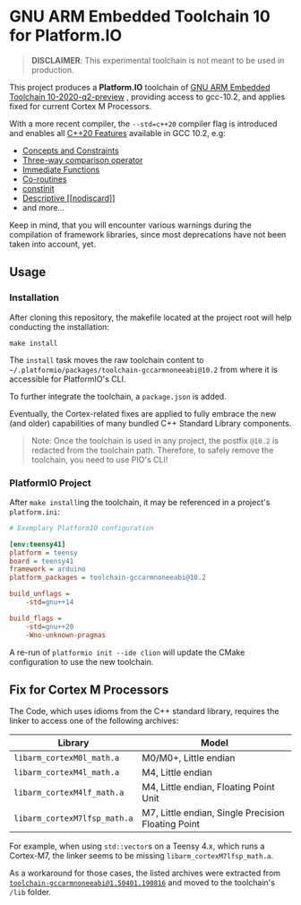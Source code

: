 # GNU ARM Embedded Toolchain 10 for Platform.IO

> **DISCLAIMER**: This experimental toolchain is not meant to be used in production.

This project produces a **Platform.IO** toolchain
of [GNU ARM Embedded Toolchain 10-2020-q2-preview](https://developer.arm.com/tools-and-software/open-source-software/developer-tools/gnu-toolchain/gnu-rm/downloads)
, providing access to gcc-10.2, and applies fixed for current Cortex M Processors.

With a more recent compiler, the `--std=c++20` compiler flag is introduced and enables
all [C++20 Features](https://en.cppreference.com/w/cpp/compiler_support#cpp20) available in GCC 10.2, e.g:

- [Concepts and Constraints](https://en.cppreference.com/w/cpp/language/constraints)
- [Three-way comparison operator](https://en.cppreference.com/w/cpp/language/operator_comparison#Three-way_comparison)
- [Immediate Functions](https://en.cppreference.com/w/cpp/language/consteval)
- [Co-routines](https://en.cppreference.com/w/cpp/language/coroutines)
- [constinit](https://en.cppreference.com/w/cpp/language/constinit)
- [Descriptive [[nodiscard]]](https://en.cppreference.com/w/cpp/language/attributes/nodiscard)
- and more...

Keep in mind, that you will encounter various warnings during the compilation of framework libraries, since most
deprecations have not been taken into account, yet.

## Usage

### Installation

After cloning this repository, the makefile located at the project root will help conducting the installation:

```shell
make install
```

The `install` task moves the raw toolchain content to `~/.platformio/packages/toolchain-gccarmnoneeabi@10.2`
from where it is accessible for PlatformIO's CLI.

To further integrate the toolchain, a `package.json` is added.

Eventually, the Cortex-related fixes are applied to fully embrace the new (and older) capabilities of many bundled C++
Standard Library components.

> Note: Once the toolchain is used in any project, the postfix `@10.2` is redacted from the toolchain path.
> Therefore, to safely remove the toolchain, you need to use PIO's CLI!

### PlatformIO Project

After `make install`ing the toolchain, it may be referenced in a project's `platform.ini`:

```ini
# Exemplary PlatformIO configuration

[env:teensy41]
platform = teensy
board = teensy41
framework = arduino
platform_packages = toolchain-gccarmnoneeabi@10.2

build_unflags =
    -std=gnu++14

build_flags =
    -std=gnu++20
    -Wno-unknown-pragmas

```

A re-run of `platformio init --ide clion` will update the CMake configuration to use the new toolchain.

## Fix for Cortex M Processors

The Code, which uses idioms from the C++ standard library, requires the linker to access one of the following archives:

| Library                    | Model                                              |
| -------------------------- | -------------------------------------------------- |
| `libarm_cortexM0l_math.a`    | M0/M0+, Little endian                              |
| `libarm_cortexM4l_math.a`    | M4, Little endian                                  |
| `libarm_cortexM4lf_math.a`   | M4, Little endian, Floating Point Unit             |
| `libarm_cortexM7lfsp_math.a` | M7, Little endian, Single Precision Floating Point |

For example, when using `std::vector`s on a Teensy 4.x, which runs a Cortex-M7, the linker seems to be
missing `libarm_cortexM7lfsp_math.a`.

As a workaround for those cases, the listed archives were extracted
from [`toolchain-gccarmnoneeabi@1.50401.190816`](https://bintray.com/platformio/dl-packages/toolchain-gccarmnoneeabi/1.50401.190816)
and moved to the toolchain's `/lib` folder.
